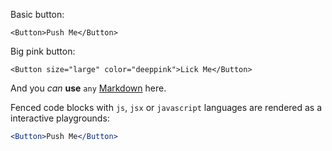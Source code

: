 Basic button:

    <Button>Push Me</Button>

Big pink button:

    <Button size="large" color="deeppink">Lick Me</Button>

And you *can* **use** `any` [Markdown](http://daringfireball.net/projects/markdown/) here.

Fenced code blocks with `js`, `jsx` or `javascript` languages are rendered as a interactive playgrounds:

```jsx
<Button>Push Me</Button>
```
